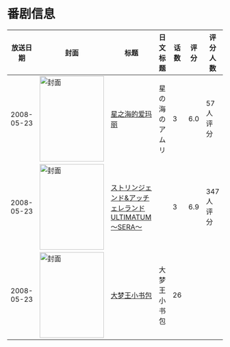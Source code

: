 # 番剧信息

|放送日期|封面|标题|日文标题|话数|评分|评分人数|
|---|---|---|---|---|---|---|
|2008-05-23|<img src="//lain.bgm.tv/pic/cover/c/79/0b/24801_4oak5.jpg" alt="封面" style="width:150px;height:200px;object-fit:cover;">|[星之海的爱玛丽](https://bangumi.tv/subject/24801)|星の海のアムリ|3|6.0|57人评分|
|2008-05-23|<img src="/img/no_icon_subject.png" alt="封面" style="width:150px;height:200px;object-fit:cover;">|[ストリンジェンド&アッチェレランド ULTIMATUM～SERA～](https://bangumi.tv/subject/74468)||3|6.9|347人评分|
|2008-05-23|<img src="//lain.bgm.tv/pic/cover/c/98/52/524921_1K5As.jpg" alt="封面" style="width:150px;height:200px;object-fit:cover;">|[大梦王小书包](https://bangumi.tv/subject/524921)|大梦王小书包|26|||
